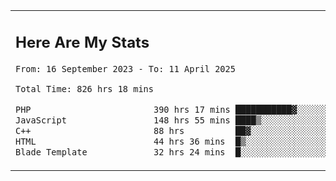 <table border="0">
 <tr>
  <td>
      <h2>Here Are My Stats</h2>
 <!--START_SECTION:waka-->

```txt
From: 16 September 2023 - To: 11 April 2025

Total Time: 826 hrs 18 mins

PHP                        390 hrs 17 mins ███████████▓░░░░░░░░░░░░░   46.63 %
JavaScript                 148 hrs 55 mins ████▒░░░░░░░░░░░░░░░░░░░░   17.79 %
C++                        88 hrs          ██▓░░░░░░░░░░░░░░░░░░░░░░   10.52 %
HTML                       44 hrs 36 mins  █▒░░░░░░░░░░░░░░░░░░░░░░░   05.33 %
Blade Template             32 hrs 24 mins  █░░░░░░░░░░░░░░░░░░░░░░░░   03.87 %
```

<!--END_SECTION:waka-->
  </td>
    <td>
   <div align="start">
        <a href="https://open.spotify.com/user/dxso20he52f5d4ti73duavf95">
        <img width="200px" src="https://spotify-github-profile.kittinanx.com/api/view.svg?uid=dxso20he52f5d4ti73duavf95&cover_image=true&theme=default&show_offline=false&background_color=121212&interchange=false" alt="Spotify Now Playing">
    </a>
</div> 

  </td>
 </tr>

</table>





